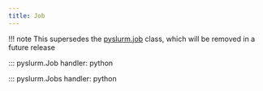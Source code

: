 ```yaml
---
title: Job
---
```


!!! note
    This supersedes the [pyslurm.job](old/job.md) class, which will be
    removed in a future release

::: pyslurm.Job
    handler: python

::: pyslurm.Jobs
    handler: python
